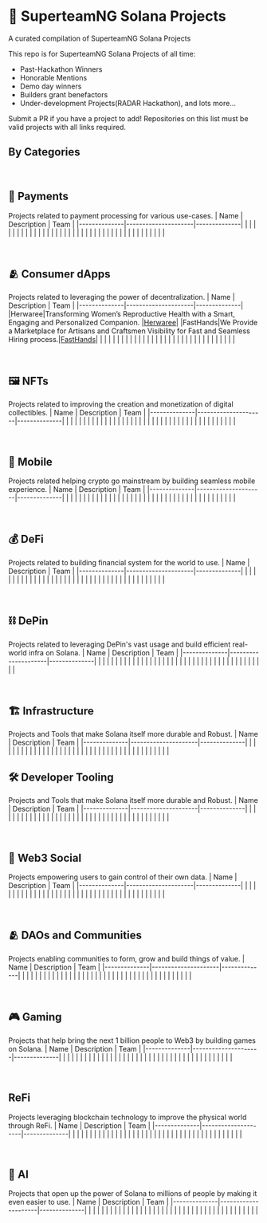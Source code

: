 # 🚀 SuperteamNG Solana Projects

A curated compilation of SuperteamNG Solana Projects

This repo is for SuperteamNG Solana Projects of all time:

-   Past-Hackathon Winners
-   Honorable Mentions
-   Demo day winners
-   Builders grant benefactors
-   Under-development Projects(RADAR Hackathon), and lots more...


Submit a PR if you have a project to add! Repositories on this list must be valid projects with all links required.

## By Categories

<br>

## 💸 Payments
Projects related to payment processing for various use-cases.
|     Name     |     Description     |     Team     |
|--------------|---------------------|--------------|
|              |                     |              |
|              |                     |              |
|              |                     |              |
|              |                     |              |
|              |                     |              |
|              |                     |              |
|              |                     |              |
|              |                     |              |
|              |                     |              |
|              |                     |              |



<br>

## 🫂 Consumer dApps
Projects related to leveraging the power of decentralization.
|     Name     |     Description     |     Team     |
|--------------|---------------------|--------------|
|Herwaree|Transforming Women’s Reproductive Health with a Smart, Engaging and Personalized Companion. |[Herwaree](https://x.com/Herwaree_)|
|FastHands|We Provide a Marketplace for Artisans and Craftsmen Visibility for   Fast and Seamless Hiring process.|[FastHands](https://x.com/FastHandsNG)|
|              |                     |              |
|              |                     |              |
|              |                     |              |
|              |                     |              |
|              |                     |              |
|              |                     |              |
|              |                     |              |
|              |                     |              |

<br>

## 🖼 NFTs
Projects related to improving the creation and monetization of digital collectibles.
|     Name     |     Description     |     Team     |
|--------------|---------------------|--------------|
|              |                     |              |
|              |                     |              |
|              |                     |              |
|              |                     |              |
|              |                     |              |
|              |                     |              |
|              |                     |              |
|              |                     |              |
|              |                     |              |
|              |                     |              |

<br>

## 📱 Mobile
Projects related helping crypto go mainstream by building seamless mobile experience.
|     Name     |     Description     |     Team     |
|--------------|---------------------|--------------|
|              |                     |              |
|              |                     |              |
|              |                     |              |
|              |                     |              |
|              |                     |              |
|              |                     |              |
|              |                     |              |
|              |                     |              |
|              |                     |              |
|              |                     |              |

<br>

## 💰 DeFi
Projects related to building financial system for the world to use.
|     Name     |     Description     |     Team     |
|--------------|---------------------|--------------|
|              |                     |              |
|              |                     |              |
|              |                     |              |
|              |                     |              |
|              |                     |              |
|              |                     |              |
|              |                     |              |
|              |                     |              |
|              |                     |              |
|              |                     |              |

<br>

## ⛓ DePin
Projects related to leveraging DePin's vast usage and build efficient real-world infra on Solana.
|     Name     |     Description     |     Team     |
|--------------|---------------------|--------------|
|              |                     |              |
|              |                     |              |
|              |                     |              |
|              |                     |              |
|              |                     |              |
|              |                     |              |
|              |                     |              |
|              |                     |              |
|              |                     |              |
|              |                     |              |


<br>

## 🏗️ Infrastructure
Projects and Tools that make Solana itself more durable and Robust.
|     Name     |     Description     |     Team     |
|--------------|---------------------|--------------|
|              |                     |              |
|              |                     |              |
|              |                     |              |
|              |                     |              |
|              |                     |              |
|              |                     |              |
|              |                     |              |
|              |                     |              |
|              |                     |              |
|              |                     |              |

## 🛠 Developer Tooling
Projects and Tools that make Solana itself more durable and Robust.
|     Name     |     Description     |     Team     |
|--------------|---------------------|--------------|
|              |                     |              |
|              |                     |              |
|              |                     |              |
|              |                     |              |
|              |                     |              |
|              |                     |              |
|              |                     |              |
|              |                     |              |
|              |                     |              |
|              |                     |              |


<br>

## 🫶 Web3 Social
Projects empowering users to gain control of their own data.
|     Name     |     Description     |     Team     |
|--------------|---------------------|--------------|
|              |                     |              |
|              |                     |              |
|              |                     |              |
|              |                     |              |
|              |                     |              |
|              |                     |              |
|              |                     |              |
|              |                     |              |
|              |                     |              |
|              |                     |              |

<br>

## 🫂 DAOs and Communities
Projects enabling communities to form, grow and build things of value.
|     Name     |     Description     |     Team     |
|--------------|---------------------|--------------|
|              |                     |              |
|              |                     |              |
|              |                     |              |
|              |                     |              |
|              |                     |              |
|              |                     |              |
|              |                     |              |
|              |                     |              |
|              |                     |              |
|              |                     |              |


<br>

## 🎮 Gaming
Projects that help bring the next 1 billion people to Web3 by building games on Solana.
|     Name     |     Description     |     Team     |
|--------------|---------------------|--------------|
|              |                     |              |
|              |                     |              |
|              |                     |              |
|              |                     |              |
|              |                     |              |
|              |                     |              |
|              |                     |              |
|              |                     |              |
|              |                     |              |
|              |                     |              |


<br>

## ReFi
Projects leveraging blockchain technology to improve the physical world through ReFi.
|     Name     |     Description     |     Team     |
|--------------|---------------------|--------------|
|              |                     |              |
|              |                     |              |
|              |                     |              |
|              |                     |              |
|              |                     |              |
|              |                     |              |
|              |                     |              |
|              |                     |              |
|              |                     |              |
|              |                     |              |



<br>

## 🤖 AI
Projects that open up the power of Solana to millions of people by making it even easier to use.
|     Name     |     Description     |     Team     |
|--------------|---------------------|--------------|
|              |                     |              |
|              |                     |              |
|              |                     |              |
|              |                     |              |
|              |                     |              |
|              |                     |              |
|              |                     |              |
|              |                     |              |
|              |                     |              |
|              |                     |              |

